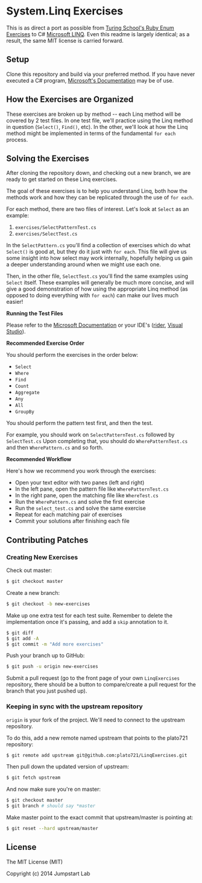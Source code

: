 # System.Linq Exercises

This is as direct a port as possible from [Turing School's Ruby Enum Exercises](https://github.com/turingschool/enums-exercises.git) to C# [Microsoft LINQ](https://learn.microsoft.com/en-us/dotnet/csharp/programming-guide/concepts/linq/). Even this readme is largely identical; as a result, the same MIT license is carried forward.

## Setup

Clone this repository and build via your preferred method. If you have never executed a C# program, [Microsoft's Documentation](https://learn.microsoft.com/en-us/dotnet/csharp/) may be of use.

## How the Exercises are Organized

These exercises are broken up by method -- each Linq method will be covered by
2 test files. In one test file, we'll practice using the Linq method
in question (`Select()`, `Find()`, etc). In the other, we'll look at how the Linq
method might be implemented in terms of the fundamental `for each` process.

## Solving the Exercises

After cloning the repository down, and checking out a new branch, we are ready
to get started on these Linq exercises.

The goal of these exercises is to help you understand Linq, both how
the methods work and how they can be replicated through the use of `for each`.

For each method, there are two files of interest. Let's look at `Select` as an example:

1. `exercises/SelectPatternTest.cs`
2. `exercises/SelectTest.cs`

In the `SelectPattern.cs` you'll find a collection of exercises which do what `Select()` is good at,
but they do it just with `for each`. This file will give us some insight into how select may work internally,
hopefully helping us gain a deeper understanding around when we might use each one.

Then, in the other file, `SelectTest.cs` you'll find the same examples using `Select` itself.
These examples will generally be much more concise, and will give a good demonstration
of how using the appropriate Linq method (as opposed to doing everything with `for each`)
can make our lives much easier!

__Running the Test Files__

Please refer to the [Microsoft Documentation](https://learn.microsoft.com/en-us/dotnet/csharp/) or your IDE's ([rider](https://www.jetbrains.com/help/rider/Getting_Started_with_Unit_Testing.html#step-3-run-the-tests), [Visual Studio](https://learn.microsoft.com/en-us/visualstudio/test/run-unit-tests-with-test-explorer?view=vs-2022)).

__Recommended Exercise Order__

You should perform the exercises in the order below:

* `Select`
* `Where`
* `Find`
* `Count`
* `Aggregate`
* `Any`
* `All`
* `GroupBy`

You should perform the pattern test first, and then the test.

For example, you should work on `SelectPatternTest.cs` followed by `SelectTest.cs`
Upon completing that, you should do `WherePatternTest.cs` and then
`WherePattern.cs` and so forth.

__Recommended Workflow__

Here's how we recommend you work through the exercises:

* Open your text editor with two panes (left and right)
* In the left pane, open the pattern file like `WherePatternTest.cs`
* In the right pane, open the matching file like `WhereTest.cs`
* Run the `WherePattern.cs` and solve the first exercise
* Run the `select_test.cs` and solve the same exercise
* Repeat for each matching pair of exercises
* Commit your solutions after finishing each file

## Contributing Patches

### Creating New Exercises

Check out master:

```bash
$ git checkout master
```

Create a new branch:

```bash
$ git checkout -b new-exercises
```

Make up one extra test for each test suite. Remember to delete the implementation once it's passing, and add a `skip` annotation to it.

```bash
$ git diff
$ git add -A
$ git commit -m "Add more exercises"
```

Push your branch up to GitHub:

```bash
$ git push -u origin new-exercises
```

Submit a pull request (go to the front page of your own `LinqExercises` repository, there should be a button to compare/create a pull request for the branch that you just pushed up).

### Keeping in sync with the upstream repository

`origin` is your fork of the project. We'll need to connect to the upstream repository.

To do this, add a new remote named upstream that points to the plato721 repository:

```bash
$ git remote add upstream git@github.com:plato721/LinqExercises.git
```

Then pull down the updated version of upstream:

```bash
$ git fetch upstream
```

And now make sure you're on master:

```bash
$ git checkout master
$ git branch # should say *master
```

Make master point to the exact commit that upstream/master is pointing at:

```bash
$ git reset --hard upstream/master
```

## License

The MIT License (MIT)

Copyright (c) 2014 Jumpstart Lab
